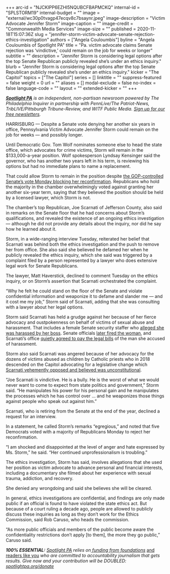 +++
arc-id = "NJCKIPP6EZHI5NQUBCFBAPMCKQ"
internal-id = "SPLSTORM19"
internal-budget = ""
image = "external/wc30p0tvagp47ecqv8c7bsaynr.jpeg"
image-description = "Victim Advocate Jennifer Storm"
image-caption = ""
image-credit = "Commonwealth Media Services"
image-size = ""
published = 2020-11-18T15:07:36Z
slug = "jennifer-storm-victim-advocate-senate-rejection-ethics-investigation"
authors = ["Angela Couloumbis"]
byline = "Angela Couloumbis of Spotlight PA"
title = "Pa. victim advocate claims Senate rejection was ‘vindictive,’ could remain on the job for weeks or longer"
subtitle = ""
description = "Jennifer Storm is considering legal options after the top Senate Republican publicly revealed she’s under an ethics inquiry."
blurb = "Jennifer Storm is considering legal options after the top Senate Republican publicly revealed she’s under an ethics inquiry."
kicker = "The Capitol"
topics = ["The Capitol"]
series = []
linktitle = ""
suppress-featured = false
weight = 0
url = ""
aliases = []
modal-exclude = false
no-index = false
language-code = ""
layout = ""
extended-kicker = ""
+++

<a href="https://www.spotlightpa.org/"><i><b>Spotlight PA</b></i></a><i> is an independent, non-partisan newsroom powered by The Philadelphia Inquirer in partnership with PennLive/The Patriot-News, TribLIVE/Pittsburgh Tribune-Review, and WITF Public Media. </i><a href="https://www.spotlightpa.org/newsletters"><i>Sign up for our free newsletters</i></a><i>.</i>

HARRISBURG — Despite a Senate vote denying her another six years in office, Pennsylvania Victim Advocate Jennifer Storm could remain on the job for weeks — and possibly longer.

Until Democratic Gov. Tom Wolf nominates someone else to head the state office, which advocates for crime victims, Storm will remain in the $133,000-a-year position. Wolf spokesperson Lyndsay Kensinger said the governor, who has another two years left in his term, is reviewing his options but had no immediate plans to name a replacement.

That could allow Storm to remain in the position despite <a href="https://www.spotlightpa.org/news/2020/11/pennsylvania-victim-advocate-jennifer-storm-senate-republicans-rejected/">the GOP-controlled Senate’s vote Monday blocking her reconfirmation</a>. Republicans who hold the majority in the chamber overwhelmingly voted against granting her another six-year term, saying that they believed the position should be held by a licensed lawyer, which Storm is not.

The chamber’s top Republican, Joe Scarnati of Jefferson County, also said in remarks on the Senate floor that he had concerns about Storm’s qualifications, and revealed the existence of an ongoing ethics investigation — although he did not provide any details about the inquiry, nor did he say how he learned about it.

<script src="https://www.spotlightpa.org/embed.js" async></script><div data-spl-embed-version="1" data-spl-src="https://www.spotlightpa.org/embeds/newsletter/"></div>

Storm, in a wide-ranging interview Tuesday, reiterated her belief that Scarnati was behind both the ethics investigation and the push to remove her from office. She also said she believed he defamed her when he publicly revealed the ethics inquiry, which she said was triggered by a complaint filed by a person represented by a lawyer who does extensive legal work for Senate Republicans.

The lawyer, Matt Haverstick, declined to comment Tuesday on the ethics inquiry, or on Storm’s assertion that Scarnati orchestrated the complaint.

“Why he felt he could stand on the floor of the Senate and violate confidential information and weaponize it to defame and slander me — and it cost me my job,” Storm said of Scarnati, adding that she was consulting with a lawyer about her legal options.

Storm said Scarnati has held a grudge against her because of her fierce advocacy and oustpokenness on behalf of victims of sexual abuse and harassment. That includes a female Senate security staffer who <a href="https://web.archive.org/20200921171654/https://www.inquirer.com/philly/news/politics/pa-senate-security-force-convulsed-by-harassment-complaints-lawsuits-20181016.html">alleged she was harassed by her boss</a>. Senate officials <a href="https://web.archive.org/20201108000817/https://www.inquirer.com/news/pa-senate-sexual-harassment-security-fired-20190322.html">later fired the woman</a>, and Scarnati’s office <a href="https://web.archive.org/20200102143411/https://www.inquirer.com/news/pa-senate-pays-legal-bills-former-employee-accused-sexual-harassment-20190214.html">quietly agreed to pay the legal bills</a> of the man she accused of harassment.

Storm also said Scarnati was angered because of her advocacy for the dozens of victims abused as children by Catholic priests who in 2018 descended on the Capitol advocating for a legislative change which <a href="https://web.archive.org/20200418232825/https://www.inquirer.com/philly/news/politics/state/pennsylvania-child-sexual-abuse-statute-limitations-window-catholic-church-20181017.html">Scarnati vehemently opposed and believed was unconstitutional</a>.

“Joe Scarnati is vindictive. He is a bully. He is the worst of what we would never want to come to expect from state politics and government,” Storm said. “He manipulates his power for his personal gain and he manipulates the processes which he has control over … and he weaponizes those things against people who speak out against him.”

<script src="https://www.spotlightpa.org/embed.js" async></script><div data-spl-embed-version="1" data-spl-src="https://www.spotlightpa.org/embeds/donate/?teaser_text=Spotlight%20PA%20provides%20essential%2C%20public-service%20journalism%20thanks%20to%20its%20dedicated%20and%20passionate%20members.%20%3Cb%3EJoin%20today%20and%20we'll%20DOUBLE%20your%20gift.%3C%2Fb%3E&cta_text=YES%2C%20DOUBLE%20MY%20GIFT&eyebrow_text=BECOME%20A%20MEMBER"></div>

Scarnati, who is retiring from the Senate at the end of the year, declined a request for an interview.

In a statement, he called Storm’s remarks “egregious,” and noted that five Democrats voted with a majority of Republicans Monday to reject her reconfirmation.

“I am shocked and disappointed at the level of anger and hate expressed by Ms. Storm,” he said. “Her continued unprofessionalism is troubling.”

The ethics investigation, Storm has said, involves allegations that she used her position as victim advocate to advance personal and financial interests, including a documentary she filmed about her experience with sexual trauma, addiction, and recovery.

She denied any wrongdoing and said she believes she will be cleared.

In general, ethics investigations are confidential, and findings are only made public if an official is found to have violated the state ethics act. But because of a court ruling a decade ago, people are allowed to publicly discuss these inquiries as long as they don’t work for the Ethics Commission, said Rob Caruso, who heads the commission.

“As more public officials and members of the public become aware the confidentiality restrictions don’t apply [to them], the more they go public,” Caruso said.

<i><b>100% ESSENTIAL:</b></i><i> </i><a href="https://www.spotlightpa.org/"><i>Spotlight PA</i></a><i> relies on</i><a href="https://www.spotlightpa.org/support"><i> funding from foundations</i></a><i> </i><a href="https://www.spotlightpa.org/support">and readers like you</a><i> who are committed to accountability journalism that gets results. Give now and your contribution will be DOUBLED: </i><a href="https://www.spotlightpa.org/donate"><i>spotlightpa.org/donate</i></a>
